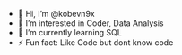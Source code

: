 - 👋 Hi, I’m @kobevn9x
- 👀 I’m interested in Coder, Data Analysis
- 🌱 I’m currently learning SQL
- ⚡ Fun fact: Like Code but dont know code

<!---
kobevn9x/kobevn9x is a ✨ special ✨ repository because its `README.md` (this file) appears on your GitHub profile.
You can click the Preview link to take a look at your changes.
--->
